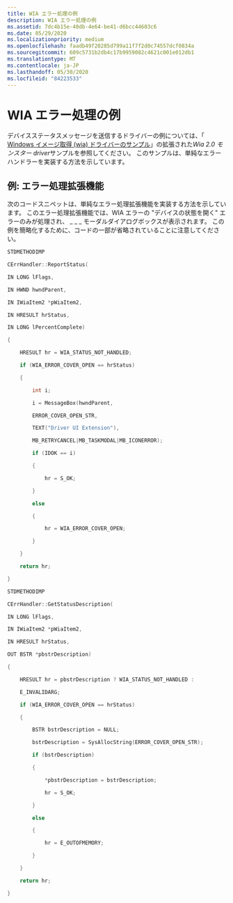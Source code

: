 ```yaml
---
title: WIA エラー処理の例
description: WIA エラー処理の例
ms.assetid: 7dc4b15e-40db-4e64-be41-d6bcc44603c6
ms.date: 05/29/2020
ms.localizationpriority: medium
ms.openlocfilehash: faadb49f20285d799a11f7f2d0c74557dcf0834a
ms.sourcegitcommit: 609c5731b2db4c17b9959082c4621c001e012db1
ms.translationtype: MT
ms.contentlocale: ja-JP
ms.lasthandoff: 05/30/2020
ms.locfileid: "84223533"
---
```

# <a name="wia-error-handling-example"></a>WIA エラー処理の例

デバイスステータスメッセージを送信するドライバーの例については、「 [Windows イメージ取得 (wia) ドライバーのサンプル](https://docs.microsoft.com/samples/microsoft/windows-driver-samples/windows-image-acquisition-wia-driver-samples)」の拡張された*Wia 2.0 モンスター driver*サンプルを参照してください。 このサンプルは、単純なエラーハンドラーを実装する方法を示しています。

## <a name="example-error-handling-extension"></a>例: エラー処理拡張機能

次のコードスニペットは、単純なエラー処理拡張機能を実装する方法を示しています。 このエラー処理拡張機能では、WIA エラーの "デバイスの状態を開く" エラーのみが処理され、 \_ \_ \_ モーダルダイアログボックスが表示されます。 この例を簡略化するために、コードの一部が省略されていることに注意してください。

```cpp
STDMETHODIMP

CErrHandler::ReportStatus(

IN LONG lFlags,

IN HWND hwndParent,

IN IWiaItem2 *pWiaItem2,

IN HRESULT hrStatus,

IN LONG lPercentComplete)

{

    HRESULT hr = WIA_STATUS_NOT_HANDLED;

    if (WIA_ERROR_COVER_OPEN == hrStatus)

    {

        int i;

        i = MessageBox(hwndParent,

        ERROR_COVER_OPEN_STR,

        TEXT("Driver UI Extension"),

        MB_RETRYCANCEL|MB_TASKMODAL|MB_ICONERROR);

        if (IDOK == i)

        {

            hr = S_OK;

        }

        else

        {

            hr = WIA_ERROR_COVER_OPEN;

        }

    }

    return hr;

}

STDMETHODIMP

CErrHandler::GetStatusDescription(

IN LONG lFlags,

IN IWiaItem2 *pWiaItem2,

IN HRESULT hrStatus,

OUT BSTR *pbstrDescription)

{

    HRESULT hr = pbstrDescription ? WIA_STATUS_NOT_HANDLED :

    E_INVALIDARG;

    if (WIA_ERROR_COVER_OPEN == hrStatus)

    {

        BSTR bstrDescription = NULL;

        bstrDescription = SysAllocString(ERROR_COVER_OPEN_STR);

        if (bstrDescription)

        {

            *pbstrDescription = bstrDescription;

            hr = S_OK;

        }

        else

        {

            hr = E_OUTOFMEMORY;

        }

    }

    return hr;

}
```
